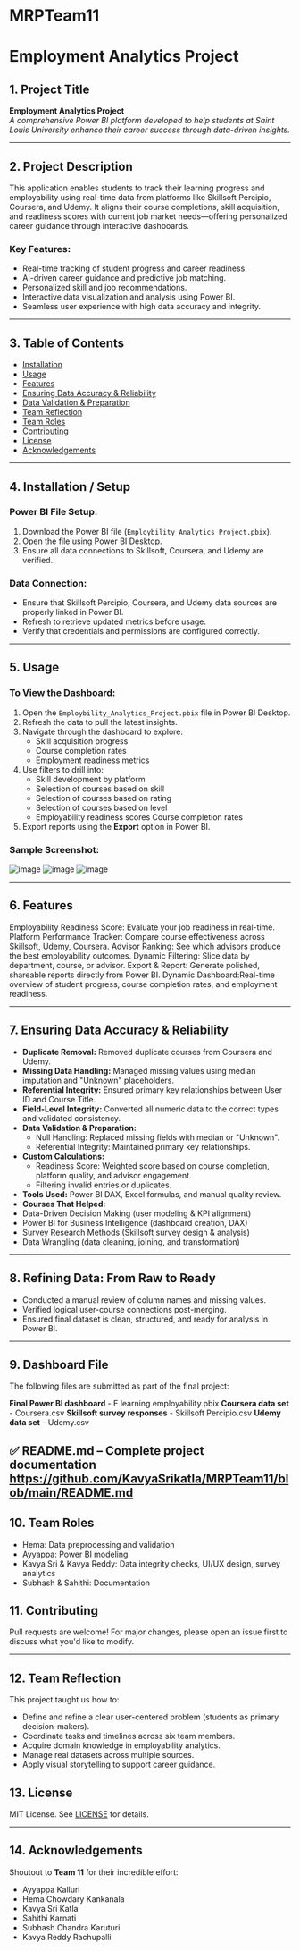 # MRPTeam11
# Employment Analytics Project
 
## 1. Project Title
**Employment Analytics Project**  
*A comprehensive Power BI platform developed to help students at Saint Louis University enhance their career success through data-driven insights.*  
 
---
 
## 2. Project Description
This application enables students to track their learning progress and employability using real-time data from platforms like Skillsoft Percipio, Coursera, and Udemy. It aligns their course completions, skill acquisition, and readiness scores with current job market needs—offering personalized career guidance through interactive dashboards.
 
### Key Features:
- Real-time tracking of student progress and career readiness.
- AI-driven career guidance and predictive job matching.
- Personalized skill and job recommendations.
- Interactive data visualization and analysis using Power BI.
- Seamless user experience with high data accuracy and integrity.
 
---
 
## 3. Table of Contents
- [Installation](#installation)
- [Usage](#usage)
- [Features](#features)
- [Ensuring Data Accuracy & Reliability](#ensuring-data-accuracy--reliability)
- [Data Validation & Preparation](#data-validation--preparation)
- [Team Reflection](#team-reflection)
- [Team Roles](#team-roles)
- [Contributing](#contributing)
- [License](#license)
- [Acknowledgements](#acknowledgements)
---
 
## 4. Installation / Setup
### Power BI File Setup:
1. Download the Power BI file (`Employbility_Analytics_Project.pbix`).
2. Open the file using Power BI Desktop.
3. Ensure all data connections to Skillsoft, Coursera, and Udemy are verified..
 
### Data Connection:
- Ensure that Skillsoft Percipio, Coursera, and Udemy data sources are properly linked in Power BI.
- Refresh to retrieve updated metrics before usage.
- Verify that credentials and permissions are configured correctly.
 
---
 
## 5. Usage
### To View the Dashboard:
1. Open the `Employbility_Analytics_Project.pbix` file in Power BI Desktop.
2. Refresh the data to pull the latest insights.
3. Navigate through the dashboard to explore:
   - Skill acquisition progress
   - Course completion rates
   - Employment readiness metrics
4. Use filters to drill into:
   - Skill development by platform
   - Selection of courses based on skill
   - Selection of courses based on rating
   - Selection of courses based on level
   - Employability readiness scores
Course completion rates
5. Export reports using the **Export** option in Power BI.
 
### Sample Screenshot:
![image](https://github.com/KavyaSrikatla/MRPTeam11/blob/main/coursera.png)
![image](https://github.com/KavyaSrikatla/MRPTeam11/blob/main/udemy.png)
![image](https://github.com/KavyaSrikatla/MRPTeam11/blob/main/skillsoft.png)
 
---
 
## 6. Features
Employability Readiness Score: Evaluate your job readiness in real-time.
Platform Performance Tracker: Compare course effectiveness across Skillsoft, Udemy, Coursera.
Advisor Ranking: See which advisors produce the best employability outcomes.
Dynamic Filtering: Slice data by department, course, or advisor.
Export & Report: Generate polished, shareable reports directly from Power BI.
Dynamic Dashboard:Real-time overview of student progress, course completion rates, and employment readiness.  

---
 
## 7. Ensuring Data Accuracy & Reliability
- **Duplicate Removal:** Removed duplicate courses from Coursera and Udemy.
- **Missing Data Handling:** Managed missing values using median imputation and "Unknown" placeholders.
- **Referential Integrity:** Ensured primary key relationships between User ID and Course Title.
- **Field-Level Integrity:** Converted all numeric data to the correct types and validated consistency.
- **Data Validation & Preparation:**
   - Null Handling: Replaced missing fields with median or "Unknown".
   - Referential Integrity: Maintained primary key relationships.
-  **Custom Calculations:**
   - Readiness Score: Weighted score based on course completion, platform quality, and advisor engagement.
   - Filtering invalid entries or duplicates.
- **Tools Used:** Power BI DAX, Excel formulas, and manual quality review.
- **Courses That Helped:**
 - Data-Driven Decision Making (user modeling & KPI alignment)
 - Power BI for Business Intelligence (dashboard creation, DAX)
 - Survey Research Methods (Skillsoft survey design & analysis)
 - Data Wrangling (data cleaning, joining, and transformation)

---
 
## 8. Refining Data: From Raw to Ready
- Conducted a manual review of column names and missing values.
- Verified logical user-course connections post-merging.
- Ensured final dataset is clean, structured, and ready for analysis in Power BI.
 
---
 
## 9. Dashboard File  
 The following files are submitted as part of the final project:

**Final Power BI dashboard** - E learning employability.pbix 
**Coursera data set** - Coursera.csv 
**Skillsoft survey responses** - Skillsoft Percipio.csv
**Udemy data set** - Udemy.csv

✅ README.md – Complete project documentation
https://github.com/KavyaSrikatla/MRPTeam11/blob/main/README.md
---
## 10. Team Roles
- Hema: Data preprocessing and validation
- Ayyappa: Power BI modeling
- Kavya Sri & Kavya Reddy: Data integrity checks, UI/UX design, survey analytics
- Subhash & Sahithi: Documentation

## 11. Contributing
Pull requests are welcome! For major changes, please open an issue first to discuss what you'd like to modify.
 
---

## 12. Team Reflection

This project taught us how to:

- Define and refine a clear user-centered problem (students as primary decision-makers).
- Coordinate tasks and timelines across six team members.
- Acquire domain knowledge in employability analytics.
- Manage real datasets across multiple sources.
- Apply visual storytelling to support career guidance.
 
## 13. License
MIT License. See [LICENSE](LICENSE) for details.
 
---
 
## 14. Acknowledgements
Shoutout to **Team 11** for their incredible effort:
- Ayyappa Kalluri  
- Hema Chowdary Kankanala  
- Kavya Sri Katla  
- Sahithi Karnati  
- Subhash Chandra Karuturi  
- Kavya Reddy Rachupalli
